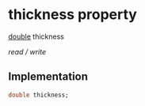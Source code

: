 


# thickness property






[double](https://api.flutter.dev/flutter/dart-core/double-class.html) thickness
  
_read / write_






## Implementation

```dart
double thickness;


```







